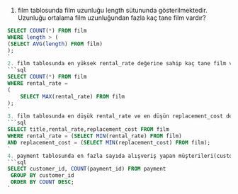 1. film tablosunda film uzunluğu length sütununda gösterilmektedir. Uzunluğu ortalama film uzunluğundan fazla kaç tane film vardır?
```sql
SELECT COUNT(*) FROM film
WHERE length > (
(SELECT AVG(length) FROM film)
);
`
2. film tablosunda en yüksek rental_rate değerine sahip kaç tane film vardır?
```sql
SELECT COUNT(*) FROM film
WHERE rental_rate =
(
    SELECT MAX(rental_rate) FROM film
);
`
3. film tablosunda en düşük rental_rate ve en düşün replacement_cost değerlerine sahip filmleri sıralayınız.
```sql
SELECT title,rental_rate,replacement_cost FROM film 
WHERE rental_rate = (SELECT MIN(rental_rate) FROM film) 
AND replacement_cost = (SELECT MIN(replacement_cost) FROM film);
`
4. payment tablosunda en fazla sayıda alışveriş yapan müşterileri(customer) sıralayınız.
```sql
SELECT customer_id, COUNT(payment_id) FROM payment 
 GROUP BY customer_id
 ORDER BY COUNT DESC;
`